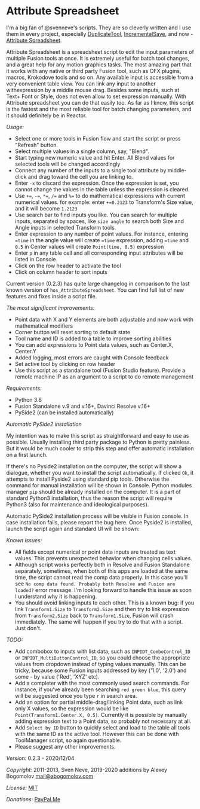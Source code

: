 # Attribute Spreadsheet

I'm a big fan of @svenneve's scripts. They are so cleverly written and I use them in every project, especially [DuplicateTool](https://www.svenneve.com/?p=922), [IncrementalSave](https://www.svenneve.com/?p=175), and now - [Attribute Spreadsheet](https://www.svenneve.com/?p=792).

Attribute Spreadsheet is a spreadsheet script to edit the input parameters of multiple Fusion tools at once.  It is extremely useful for batch tool changes, and a great help for any motion graphics tasks. The most amazing part that it works with any native or third party Fusion tool, such as OFX plugins, macros, Krokodove tools and so on. Any available input is accessible from a very convenient table view. You can link any input to another withexpression by a middle mouse drag. Besides some inputs, such at Text+ Font or Style, does not even allow to set expression manually. With Attribute spreadsheet you can do that easily too. As far as I know, this script is the fastest and the most reliable tool for batch changing parameters, and it should definitely be in Reactor.

*Usage:*

* Select one or more tools in Fusion flow and start the script or press "Refresh" button.
* Select multiple values in a single column, say, "Blend".
* Start typing new numeric value and hit Enter. All Blend values for selected tools will be changed accordingly
* Connect any number of the inputs to a single tool attribute by middle-click and drag toward the cell you are linking to.
* Enter `-x` to discard the expression. Once the expression is set, you cannot change the values in the table unless the expression is cleared.
* Use `+=`, `-=`, `*=`, `/=` and `%=` to do mathematical expressions with current numerical values. for example: enter `+=0.2123` to Transform's Size value, and it will become `1.2123`
* Use search bar to find inputs you like. You can search for multiple inputs, separated by spaces, like `size angle` to search both Size and Angle inputs in selected Transform tools.
* Enter expression to any number of point values. For instance, entering `=time` in the angle value will create `=time` expression, adding `=time` and `0.5` in Center values will create `Point(time, 0.5)` expression
* Enter `p` in any table cell and all corresponding input attributes will be listed in Console.
* Click on the row header to activate the tool
* Click on column header to sort inputs

Current version (0.2.3) has quite large changelog in comparison to the last known version of `hos_AttributeSpreadsheet`. You can find full list of new features and fixes inside a script file. 

_The most significant improvements:_
    
* Point data with X and Y elements are both adjustable and now work with mathematical modifiers
* Corner button will reset sorting to default state
* Tool name and ID is added to a table to improve sorting abilities
* You can add expressions to Point data values, such as Center.X, Center.Y
* Added logging, most errors are caught with Console feedback
* Set active tool by clicking on row header
* Use this script as a standalone tool (Fusion Studio feature). Provide a remote machine IP as an argument to a script to do remote management

*Requirements:*

* Python 3.6
* Fusion Standalone v.9 and v.16+, Davinci Resolve v.16+
* PySide2 (can be installed automatically)

*Automatic PySide2 installation*

My intention was to make this script as straightforward and easy to use as possible. Usually installing third party package to Python is pretty painless. But it would be much cooler to strip this step and offer automatic installation on a first launch. 

If there's no Pyside2 installation on the computer, the script will show a dialogue, whether you want to install the script automatically. If clicked `Ok`, it attempts to install Pyside2 using standard pip tools. Otherwise the command for manual installation will be shown in Console. Python modules manager `pip` should be already installed on the computer. It is a part of standard Python3 installation, thus the reason the script will require Python3 (also for maintenance and ideological purposes).

Automatic PySide2 installation process will be visible in Fusion console. In case installation fails, please report the bug here. Once Pyside2 is installed, launch the script again and standard UI will be shown:

*Known issues:*

* All fields except numerical or point data inputs are treated as text values. This prevents unexpected behavior when changing cells values. 
* Although script works perfectly both in Resolve and Fusion Standalone separately, sometimes, when both of this apps are loaded at the same time, the script cannot read the comp data properly. In this case you'll see `No comp data found. Probably both Resolve and Fusion are loaded?` error message. I'm looking forward to handle this issue as soon I understand why it is happening.
* You should avoid linking inputs to each other. This is a known bug: if you link `Transform1.Size` to `Transform2.Size` and then try to link expression from `Transform2.Size` back to `Transform1.Size`, Fusion will crash immediately. The same will happen if you try to do that with a script. Just don't.

*TODO:*

* Add combobox to inputs with list data, such as `INPIDT_ComboControl_ID` or `INPIDT_MultiButtonControl_ID`, so you could choose the appropriate values from dropdown instead of typing values manually. This can be tricky, because some Fusion inputs addressed by key ('1.0', '2.0') and some - by value ('Red', 'XYZ' etc). 
* Add a completer with the most commonly used search commands. For instance, if you've already been searching `red green blue`, this query will be suggested once you type `r` in search area.
* Add an option for partial middle-drag/linking Point data, such as link only X values, so the expression would be like `Point(Transform1.Center.X, 0.5)`. Currently it is possible by manually adding expression text to a Point data, so probably not necessary at all.
* Add `Select by ID` button to quickly select and load to the table all tools with the same ID as the active tool. However this can be done with ToolManager script, so again questionable.
* Please suggest any other improvements.
  
*Version:* 0.2.3 - 2020/12/04

*Copyright:* 2011-2013, Sven Neve, 2019-2020 additions by Alexey Bogomolov [mail@abogomolov.com](mail@abogomolov.com)

*License:* [MIT](https://mit-license.org/)

*Donations:* [PayPal.Me](https://paypal.me/aabogomolov/10usd)